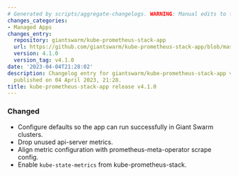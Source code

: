 ```yaml
---
# Generated by scripts/aggregate-changelogs. WARNING: Manual edits to this files will be overwritten.
changes_categories:
- Managed Apps
changes_entry:
  repository: giantswarm/kube-prometheus-stack-app
  url: https://github.com/giantswarm/kube-prometheus-stack-app/blob/master/CHANGELOG.md#410---2023-04-04
  version: 4.1.0
  version_tag: v4.1.0
date: '2023-04-04T21:28:02'
description: Changelog entry for giantswarm/kube-prometheus-stack-app version 4.1.0,
  published on 04 April 2023, 21:28.
title: kube-prometheus-stack-app release v4.1.0
---
```


### Changed
- Configure defaults so the app can run successfully in Giant Swarm clusters.
- Drop unused api-server metrics.
- Align metric configuration with prometheus-meta-operator scrape config.
- Enable `kube-state-metrics` from kube-prometheus-stack.
